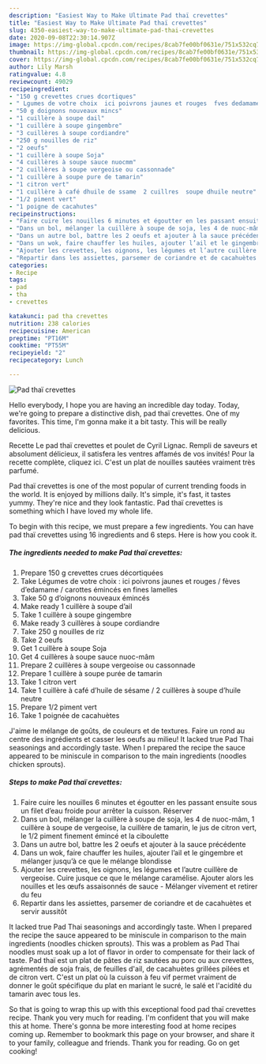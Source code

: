 ```yaml
---
description: "Easiest Way to Make Ultimate Pad thaï crevettes"
title: "Easiest Way to Make Ultimate Pad thaï crevettes"
slug: 4350-easiest-way-to-make-ultimate-pad-thai-crevettes
date: 2020-09-08T22:30:14.907Z
image: https://img-global.cpcdn.com/recipes/8cab7fe00bf0631e/751x532cq70/pad-thai-crevettes-photo-principale-de-la-recette.jpg
thumbnail: https://img-global.cpcdn.com/recipes/8cab7fe00bf0631e/751x532cq70/pad-thai-crevettes-photo-principale-de-la-recette.jpg
cover: https://img-global.cpcdn.com/recipes/8cab7fe00bf0631e/751x532cq70/pad-thai-crevettes-photo-principale-de-la-recette.jpg
author: Lily Marsh
ratingvalue: 4.8
reviewcount: 49029
recipeingredient:
- "150 g crevettes crues dcortiques"
- " Lgumes de votre choix  ici poivrons jaunes et rouges  fves dedamame  carottes mincs en fines lamelles"
- "50 g doignons nouveaux mincs"
- "1 cuillère à soupe dail"
- "1 cuillère à soupe gingembre"
- "3 cuillères à soupe cordiandre"
- "250 g nouilles de riz"
- "2 oeufs"
- "1 cuillère à soupe Soja"
- "4 cuillères à soupe sauce nuocmm"
- "2 cuillères à soupe vergeoise ou cassonnade"
- "1 cuillère à soupe pure de tamarin"
- "1 citron vert"
- "1 cuillère à café dhuile de ssame  2 cuillres  soupe dhuile neutre"
- "1/2 piment vert"
- "1 poigne de cacahutes"
recipeinstructions:
- "Faire cuire les nouilles 6 minutes et égoutter en les passant ensuite sous un filet d’eau froide pour arrêter la cuisson. Réserver"
- "Dans un bol, mélanger la cuillère à soupe de soja, les 4 de nuoc-mâm, 1 cuillère à soupe de vergeoise, la cuillère de tamarin, le jus de citron vert, le 1/2 piment finement émincé et la ciboulette"
- "Dans un autre bol, battre les 2 oeufs et ajouter à la sauce précédente"
- "Dans un wok, faire chauffer les huiles, ajouter l’ail et le gingembre et mélanger jusqu’à ce que le mélange blondisse"
- "Ajouter les crevettes, les oignons, les légumes et l’autre cuillère de vergeoise. Cuire jusque ce que le mélange caramélise. Ajouter alors les nouilles et les œufs assaisonnés de sauce Mélanger vivement et retirer du feu"
- "Repartir dans les assiettes, parsemer de coriandre et de cacahuètes et servir aussitôt"
categories:
- Recipe
tags:
- pad
- tha
- crevettes

katakunci: pad tha crevettes 
nutrition: 238 calories
recipecuisine: American
preptime: "PT16M"
cooktime: "PT55M"
recipeyield: "2"
recipecategory: Lunch

---
```



![Pad thaï crevettes](https://img-global.cpcdn.com/recipes/8cab7fe00bf0631e/751x532cq70/pad-thai-crevettes-photo-principale-de-la-recette.jpg)

Hello everybody, I hope you are having an incredible day today. Today, we're going to prepare a distinctive dish, pad thaï crevettes. One of my favorites. This time, I'm gonna make it a bit tasty. This will be really delicious.

Recette Le pad thaï crevettes et poulet de Cyril Lignac. Rempli de saveurs et absolument délicieux, il satisfera les ventres affamés de vos invités! Pour la recette complète, cliquez ici. C&#39;est un plat de nouilles sautées vraiment très parfumé.

Pad thaï crevettes is one of the most popular of current trending foods in the world. It is enjoyed by millions daily. It's simple, it's fast, it tastes yummy. They're nice and they look fantastic. Pad thaï crevettes is something which I have loved my whole life.


To begin with this recipe, we must prepare a few ingredients. You can have pad thaï crevettes using 16 ingredients and 6 steps. Here is how you cook it.

<!--inarticleads1-->

##### The ingredients needed to make Pad thaï crevettes:

1. Prepare 150 g crevettes crues décortiquées
1. Take  Légumes de votre choix : ici poivrons jaunes et rouges / fèves d’edamame / carottes émincés en fines lamelles
1. Take 50 g d’oignons nouveaux émincés
1. Make ready 1 cuillère à soupe d’ail
1. Take 1 cuillère à soupe gingembre
1. Make ready 3 cuillères à soupe cordiandre
1. Take 250 g nouilles de riz
1. Take 2 oeufs
1. Get 1 cuillère à soupe Soja
1. Get 4 cuillères à soupe sauce nuoc-mâm
1. Prepare 2 cuillères à soupe vergeoise ou cassonnade
1. Prepare 1 cuillère à soupe purée de tamarin
1. Take 1 citron vert
1. Take 1 cuillère à café d’huile de sésame / 2 cuillères à soupe d’huile neutre
1. Prepare 1/2 piment vert
1. Take 1 poignée de cacahuètes


J&#39;aime le mélange de goûts, de couleurs et de textures. Faire un rond au centre des ingrédients et casser les oeufs au milieu! It lacked true Pad Thai seasonings and accordingly taste. When I prepared the recipe the sauce appeared to be miniscule in comparison to the main ingredients (noodles chicken sprouts). 

<!--inarticleads2-->

##### Steps to make Pad thaï crevettes:

1. Faire cuire les nouilles 6 minutes et égoutter en les passant ensuite sous un filet d’eau froide pour arrêter la cuisson. Réserver
1. Dans un bol, mélanger la cuillère à soupe de soja, les 4 de nuoc-mâm, 1 cuillère à soupe de vergeoise, la cuillère de tamarin, le jus de citron vert, le 1/2 piment finement émincé et la ciboulette
1. Dans un autre bol, battre les 2 oeufs et ajouter à la sauce précédente
1. Dans un wok, faire chauffer les huiles, ajouter l’ail et le gingembre et mélanger jusqu’à ce que le mélange blondisse
1. Ajouter les crevettes, les oignons, les légumes et l’autre cuillère de vergeoise. Cuire jusque ce que le mélange caramélise. Ajouter alors les nouilles et les œufs assaisonnés de sauce - Mélanger vivement et retirer du feu
1. Repartir dans les assiettes, parsemer de coriandre et de cacahuètes et servir aussitôt


It lacked true Pad Thai seasonings and accordingly taste. When I prepared the recipe the sauce appeared to be miniscule in comparison to the main ingredients (noodles chicken sprouts). This was a problem as Pad Thai noodles must soak up a lot of flavor in order to compensate for their lack of taste. Pad thaï est un plat de pâtes de riz sautées au porc ou aux crevettes, agrémentés de soja frais, de feuilles d&#39;ail, de cacahuètes grillées pilées et de citron vert. C&#39;est un plat où la cuisson à feu vif permet vraiment de donner le goût spécifique du plat en mariant le sucré, le salé et l&#39;acidité du tamarin avec tous les. 

So that is going to wrap this up with this exceptional food pad thaï crevettes recipe. Thank you very much for reading. I'm confident that you will make this at home. There's gonna be more interesting food at home recipes coming up. Remember to bookmark this page on your browser, and share it to your family, colleague and friends. Thank you for reading. Go on get cooking!
